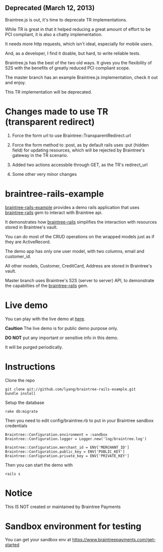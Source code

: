 ## Deprecated (March 12, 2013) ##
Braintree.js is out, it's time to deprecate TR implementations.

While TR is great in that it helped reducing a great amount of effort to be PCI compliant, it is also a chatty implementation.

It needs more http requests, which isn't ideal, especially for mobile users.

And, as a developer, I find it doable, but hard, to write reliable tests.

Braintree.js has the best of the two old ways. It gives you the flexibility of S2S with the benefits of greatly reduced PCI compliant scope.

The master branch has an example Braintree.js implementation, check it out and enjoy.

This TR implementation will be deprecated.

Changes made to use TR (transparent redirect)
===============
1. Force the form url to use Braintree::TransparentRedirect.url

2. Force the form method to :post, as by default rails uses :put (hidden field) for updating resources, which will be rejected by Braintree's gateway in the TR scenario.

3. Added two actions accessbile through GET, as the TR's redirect_url

4. Some other very minor changes

braintree-rails-example
===============
[braintree-rails-example](https://github.com/lyang/braintree-rails-example) provides a demo rails application that uses [braintree-rails](https://github.com/lyang/braintree-rails) gem to interact with Braintree api.

It demonstrates how [braintree-rails](https://github.com/lyang/braintree-rails-example) simplifies the interaction with resources stored in Braintree's vault.

You can do most of the CRUD operations on the wrapped models just as if they are ActiveRecord.

The demo app has only one user model, with two columns, email and customer_id.

All other models, Customer, CreditCard, Address are stored in Braintree's vault.

Master branch uses Braintree's S2S (server to server) API, to demonstrate the capabilties of the [braintree-rails](https://github.com/lyang/braintree-rails-example) gem.

Live demo
===============
You can play with the live demo at [here](http://braintree-rails-example.herokuapp.com/).

**Caultion**
The live demo is for public demo purpose only.

**DO NOT** put any important or sensitive info in this demo.

It will be purged periodically.

Instructions
===============
Clone the repo

    git clone git://github.com/lyang/braintree-rails-example.git
    bundle install

Setup the database

    rake db:migrate

Then you need to edit config/braintree.rb to put in your Braintree sandbox credentials

    Braintree::Configuration.environment = :sandbox
    Braintree::Configuration.logger = Logger.new('log/braintree.log')

    Braintree::Configuration.merchant_id = ENV['MERCHANT_ID']
    Braintree::Configuration.public_key = ENV['PUBLIC_KEY']
    Braintree::Configuration.private_key = ENV['PRIVATE_KEY']

Then you can start the demo with

    rails s

Notice
===============
This IS NOT created or maintained by Braintree Payments

Sandbox environment for testing
===============
You can get your sandbox env at https://www.braintreepayments.com/get-started
